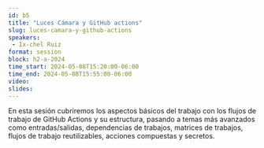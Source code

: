 ```yaml
---
id: b5
title: "Luces Cámara y GitHub actions"
slug: luces-camara-y-github-actions
speakers:
 - Ix-chel Ruiz
format: session
block: h2-a-2024
time_start: 2024-05-08T15:20:00-06:00
time_end: 2024-05-08T15:55:00-06:00
video:
slides:
---
```


En esta sesión cubriremos los aspectos básicos del trabajo con los flujos de trabajo de GitHub Actions y su estructura, pasando a temas más avanzados como entradas/salidas, dependencias de trabajos, matrices de trabajos, flujos de trabajo reutilizables, acciones compuestas y secretos.
